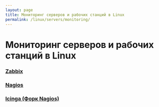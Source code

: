 ```yaml
---
layout: page
title: Мониторинг серверов и рабочих станций в Linux
permalink: /linux/servers/monitoring/
---
```


# Мониторинг серверов и рабочих станций в Linux


### [Zabbix](/linux/servers/monitoring/zabbix/)

### [Nagios](/linux/servers/monitoring/nagios/)

### [Icinga (Форк Nagios)](/linux/servers/monitoring/icinga/)

